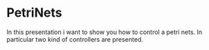 # PetriNets
In this presentation i want to show you how to control a petri nets.
In particular two kind of controllers are presented. 

